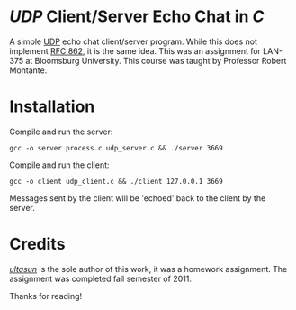 # *UDP* Client/Server Echo Chat in *C*

A simple [UDP](https://en.wikipedia.org/wiki/User_Datagram_Protocol) echo chat client/server program. While this does not implement [RFC 862](https://en.wikipedia.org/wiki/Echo_Protocol), it is the same idea.
This was an assignment for LAN-375 at Bloomsburg University.
This course was taught by Professor Robert Montante.

# Installation

Compile and run the server:

`gcc -o server process.c udp_server.c && ./server 3669`

Compile and run the client:

`gcc -o client udp_client.c && ./client 127.0.0.1 3669`

Messages sent by the client will be 'echoed' back to the client by the server.

# Credits
[*ultasun*](https://github.com/ultasun) is the sole author of this work, it was a homework assignment. 
The assignment was completed fall semester of 2011.

Thanks for reading!
